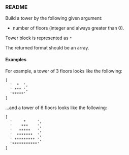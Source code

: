 ### README

Build a tower by the following given argument:
- number of floors (integer and always greater than 0).

Tower block is represented as `*`

The returned format should be an array.

#### Examples

For example, a tower of 3 floors looks like the following:

```
[
  '  *  ',
  ' *** ',
  '*****'
]
```

...and a tower of 6 floors looks like the following:

```
[
  '     *     ',
  '    ***    ',
  '   *****   ',
  '  *******  ',
  ' ********* ',
  '***********'
]
```
